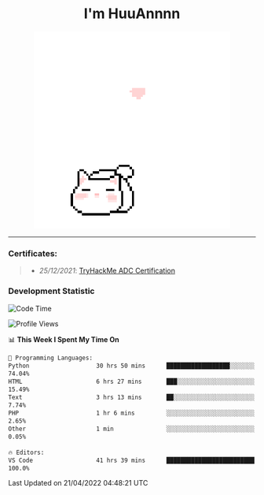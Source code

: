 <h1 align='center'>I'm HuuAnnnn</h1>
<p align="center">
 <img src="cat_intro.gif" />
</p>

___

### Certificates:
>- *25/12/2021*: [TryHackMe ADC Certification](https://tryhackme-certificates.s3-eu-west-1.amazonaws.com/THM-HKVVJOIWJA.png)


### Development Statistic

<!--START_SECTION:waka-->
![Code Time](http://img.shields.io/badge/Code%20Time-99%20hrs%2018%20mins-blue)

![Profile Views](http://img.shields.io/badge/Profile%20Views-17-blue)

📊 **This Week I Spent My Time On** 

```text
💬 Programming Languages: 
Python                   30 hrs 50 mins      ██████████████████░░░░░░░   74.04% 
HTML                     6 hrs 27 mins       ███░░░░░░░░░░░░░░░░░░░░░░   15.49% 
Text                     3 hrs 13 mins       ██░░░░░░░░░░░░░░░░░░░░░░░   7.74% 
PHP                      1 hr 6 mins         ░░░░░░░░░░░░░░░░░░░░░░░░░   2.65% 
Other                    1 min               ░░░░░░░░░░░░░░░░░░░░░░░░░   0.05%

🔥 Editors: 
VS Code                  41 hrs 39 mins      █████████████████████████   100.0%

```


 Last Updated on 21/04/2022 04:48:21 UTC
<!--END_SECTION:waka-->
